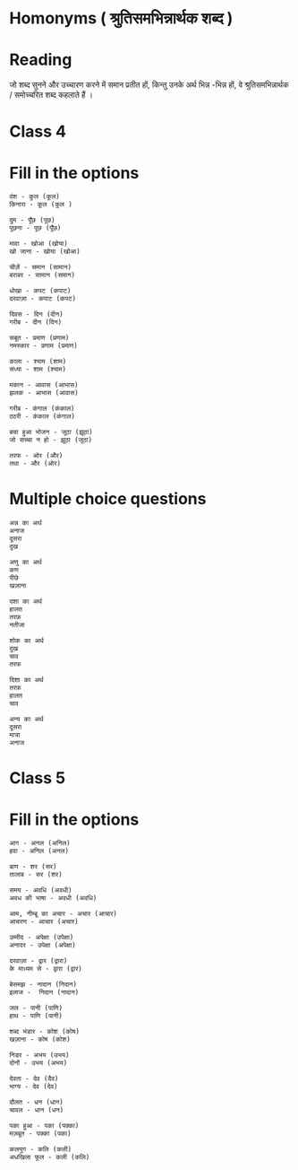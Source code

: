 
# Homonyms ( श्रुतिसमभिन्नार्थक शब्द )

# Reading 

जो शब्द सुनने और उच्चारण करने में समान प्रतीत हों, किन्तु उनके अर्थ भिन्न -भिन्न हों, वे श्रुतिसमभिन्नार्थक / समोच्चरित शब्द कहलाते हैं ।

# Class 4

# Fill in the options

```
वंश - कुल (कूल)
किनारा - कूल (कुल )

दुम - पूँछ (पूछ)
पूछना - पूछ (पूँछ)

मावा - खोआ (खोया)
खो जाना - खोया (खोआ)

चीज़ें - समान (सामान)
बराबर - सामान (समान)

धोखा - कपट (कपाट)
दरवाज़ा - कपाट (कपट)
 
दिवस - दिन (दीन)
गरीब - दीन (दिन) 
```

```
सबूत - प्रमाण (प्रणाम) 
नमस्कार - प्रणाम (प्रमाण) 

काला - श्याम (शाम) 
संध्या - शाम (श्याम) 

मकान - आवास (आभास) 
झलक - आभास (आवास) 

गरीब - कंगाल (कंकाल) 
ठठरी - कंकाल (कंगाल) 

बचा हुआ भोजन - जूठा (झूठा) 
जो सच्चा न हो - झूठा (जूठा) 

तरफ - ओर (और) 
तथा - और (ओर) 
```

# Multiple choice questions

```
अन्न का अर्थ 
अनाज 
दूसरा 
दुख 

अणु का अर्थ 
कण 
पीछे 
खज़ाना 

दशा का अर्थ 
हालत 
तरफ़ 
नतीजा 

शोक का अर्थ 
दुख 
चाव 
तरफ 

दिशा का अर्थ 
तरफ़ 
हालत 
चाव 

अन्य का अर्थ 
दूसरा 
मात्रा 
अनाज 
```

# Class 5

# Fill in the options

```
आग - अनल (अनिल) 
हवा - अनिल (अनल)

बाण - शर (सर) 
तालाब - सर (शर)

समय - अवधि (अवधी) 
अवध की भाषा - अवधी (अवधि)

आम, नीम्बू का अचार - अचार (आचार)  
आचरण - आचार (अचार) 

उम्मीद - अपेक्षा (उपेक्षा) 
अनादर - उपेक्षा (अपेक्षा) 

दरवाज़ा - द्वार (द्वारा) 
के माध्यम से - द्वारा (द्वार) 
```

```
बेसमझ - नादान (निदान) 
इलाज -  निदान (नादान) 

जल - पानी (पाणि) 
हाथ - पाणि (पानी)

शब्द भंडार - कोश (कोष) 
खज़ाना - कोष (कोश) 

निडर - अभय (उभय) 
दोनों - उभय (अभय) 

देवता - देव (दैव) 
भाग्य - देव (देव) 

दौलत - धन (धान) 
चावल - धान (धन) 

पका हुआ - पका (पक्का) 
मज़बूत - पक्का (पका) 

कलयुग - कलि (कली) 
अधखिला फूल - कली (कलि) 
```
